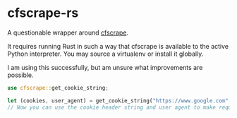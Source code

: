 # cfscrape-rs

A questionable wrapper around [cfscrape](https://github.com/Anorov/cloudflare-scrape).

It requires running Rust in such a way that cfscrape is available to the active Python interpreter. You may source a virtualenv or install it globally.

I am using this successfully, but am unsure what improvements are possible.

```rust
use cfscrape::get_cookie_string;

let (cookies, user_agent) = get_cookie_string("https://www.google.com", None)?;
// Now you can use the cookie header string and user agent to make requests.
```
